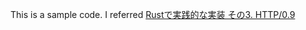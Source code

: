 This is a sample code.
I referred [Rustで実践的な実装 その3. HTTP/0.9](https://employment.en-japan.com/engineerhub/entry/2017/07/19/110000)
